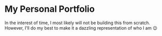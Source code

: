 # My Personal Portfolio
In the interest of time, I most likely will not be building this from scratch. 
However, I'll do my best to make it a dazzling representation of who I am :wink:
